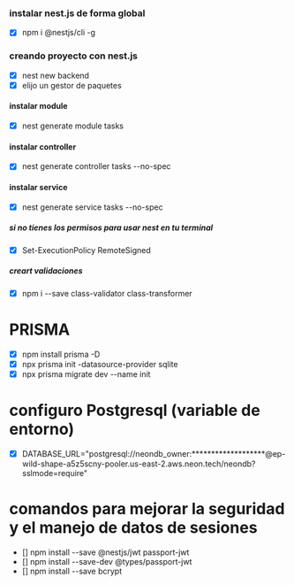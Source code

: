 ### instalar nest.js de forma global
- [x] npm i @nestjs/cli -g
### creando  proyecto con nest.js
- [x] nest new backend
- [x] elijo un gestor de paquetes
#### instalar module
- [x] nest generate module tasks
#### instalar controller
- [x] nest generate controller tasks --no-spec
#### instalar service
- [x] nest generate service tasks --no-spec
##### si no tienes los permisos para usar nest en tu terminal
- [x] Set-ExecutionPolicy RemoteSigned 
##### creart validaciones
- [x] npm i --save class-validator class-transformer


# PRISMA
- [x] npm install prisma -D
- [x] npx prisma init -datasource-provider sqlite
- [x] npx prisma migrate dev --name init

# configuro Postgresql (variable de entorno) 
- [x] DATABASE_URL="postgresql://neondb_owner:*******************@ep-wild-shape-a5z5scny-pooler.us-east-2.aws.neon.tech/neondb?sslmode=require"

# comandos para mejorar la seguridad y el manejo de datos de sesiones
- [] npm install --save @nestjs/jwt passport-jwt
- [] npm install --save-dev @types/passport-jwt
- [] npm install --save bcrypt